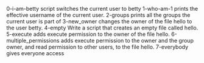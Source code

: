 0-i-am-betty script switches the current user to betty
1-who-am-1 prints the effective username of the current user.
2-groups prints all the groups the current user is part of
3-new_owner changes the owner of the file hello to the user betty.
4-empty Write a script that creates an empty file called hello.
5-execute  adds execute permission to the owner of the file hello.
6-multiple_permissions adds execute permission to the owner and the group owner, and read permission to other users, to the file hello.
7-everybody gives everyone access
